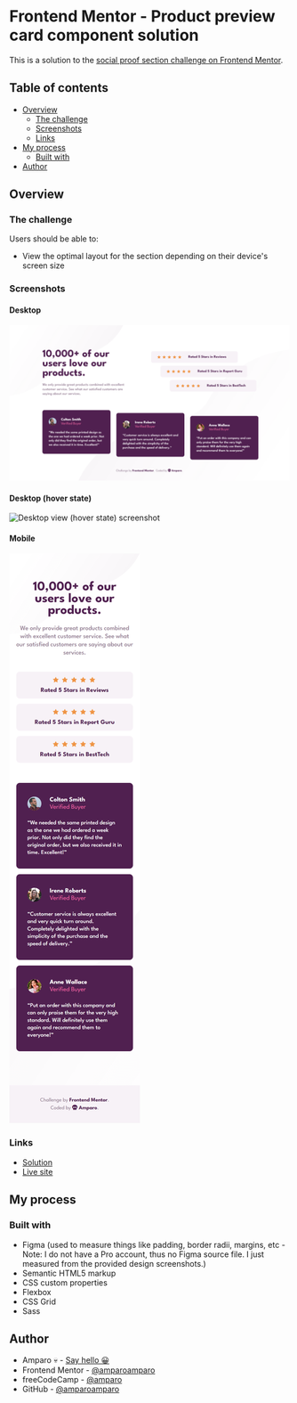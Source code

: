 # Frontend Mentor - Product preview card component solution

This is a solution to the [social proof section challenge on Frontend Mentor](https://www.frontendmentor.io/challenges/social-proof-section-6e0qTv_bA).

## Table of contents

- [Overview](#overview)
  - [The challenge](#the-challenge)
  - [Screenshots](#screenshots)
  - [Links](#links)
- [My process](#my-process)
  - [Built with](#built-with)
- [Author](#author)

## Overview

### The challenge

Users should be able to:

- View the optimal layout for the section depending on their device's screen size

### Screenshots

#### Desktop

![Desktop view screenshot](screenshots/screenshot-desktop.png)

#### Desktop (hover state)

![Desktop view (hover state) screenshot](screenshots/screenshot-desktop-hover.png)

#### Mobile

![Mobile view screenshot](screenshots/screenshot-mobile.png)

### Links

- [Solution](https://www.frontendmentor.io/solutions/)
- [Live site](https://amparoamparo.github.io/)

## My process

### Built with

- Figma (used to measure things like padding, border radii, margins, etc - Note: I do not have a Pro account, thus no Figma source file. I just measured from the provided design screenshots.)
- Semantic HTML5 markup
- CSS custom properties
- Flexbox
- CSS Grid
- Sass

## Author

- Amparo 💀 - [Say hello 😀](mailto:hello@amparo.ooo?subject=Hello+from+GitHub)
- Frontend Mentor - [@amparoamparo](https://www.frontendmentor.io/profile/amparoamparo)
- freeCodeCamp - [@amparo](https://freecodecamp.org/amparo)
- GitHub - [@amparoamparo](https://www.github.com/amparoamparo)

